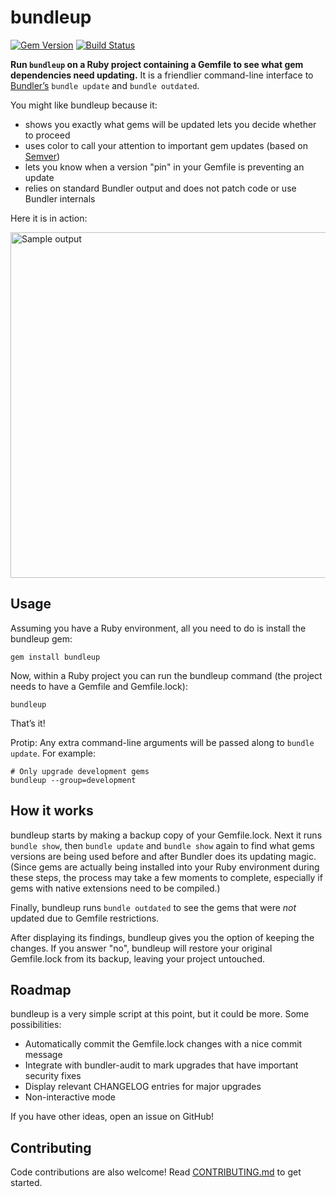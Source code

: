 # bundleup

[![Gem Version](https://badge.fury.io/rb/bundleup.svg)](http://badge.fury.io/rb/bundleup)
[![Build Status](https://travis-ci.org/mattbrictson/bundleup.svg?branch=master)](https://travis-ci.org/mattbrictson/bundleup)

**Run `bundleup` on a Ruby project containing a Gemfile to see what gem dependencies need updating.** It is a friendlier command-line interface to [Bundler’s][bundler] `bundle update` and `bundle outdated`.

You might like bundleup because it:

* shows you exactly what gems will be updated lets you decide whether to proceed
* uses color to call your attention to important gem updates (based on [Semver][])
* lets you know when a version "pin" in your Gemfile is preventing an update
* relies on standard Bundler output and does not patch code or use Bundler internals

Here it is in action:

<img src="https://raw.github.com/mattbrictson/bundleup/master/sample.png" width="599" height="553" alt="Sample output">


## Usage

Assuming you have a Ruby environment, all you need to do is install the bundleup gem:

```
gem install bundleup
```

Now, within a Ruby project you can run the bundleup command (the project needs to have a Gemfile and Gemfile.lock):

```
bundleup
```

That’s it!

Protip: Any extra command-line arguments will be passed along to `bundle update`. For example:

```
# Only upgrade development gems
bundleup --group=development
```

## How it works

bundleup starts by making a backup copy of your Gemfile.lock. Next it runs `bundle show`, then `bundle update` and `bundle show` again to find what gems versions are being used before and after Bundler does its updating magic. (Since gems are actually being installed into your Ruby environment during these steps, the process may take a few moments to complete, especially if gems with native extensions need to be compiled.)

Finally, bundleup runs `bundle outdated` to see the gems that were *not* updated due to Gemfile restrictions.

After displaying its findings, bundleup gives you the option of keeping the changes. If you answer "no", bundleup will restore your original Gemfile.lock from its backup, leaving your project untouched.


## Roadmap

bundleup is a very simple script at this point, but it could be more. Some possibilities:

* Automatically commit the Gemfile.lock changes with a nice commit message
* Integrate with bundler-audit to mark upgrades that have important security fixes
* Display relevant CHANGELOG entries for major upgrades
* Non-interactive mode

If you have other ideas, open an issue on GitHub!


## Contributing

Code contributions are also welcome! Read [CONTRIBUTING.md](CONTRIBUTING.md) to get started.


[bundler]: http://bundler.io
[Semver]: http://semver.org
